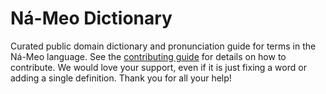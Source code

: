
# Ná-Meo Dictionary

Curated public domain dictionary and pronunciation guide for terms in the Ná-Meo language. See the [contributing guide](https://github.com/drumworkteam/term/blob/make/.github/contributing.md) for details on how to contribute. We would love your support, even if it is just fixing a word or adding a single definition. Thank you for all your help!